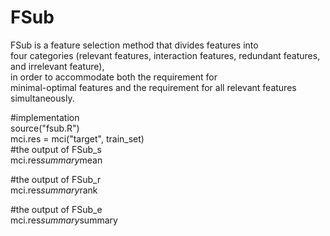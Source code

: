 # FSub
FSub is a feature selection method that divides features into <br>
four categories (relevant features, interaction features, redundant features, and irrelevant feature), <br>
in order to accommodate both the requirement for <br>
minimal-optimal features and the requirement for all relevant features simultaneously.

#implementation <br>
source("fsub.R") <br>
mci.res = mci("target", train_set) <br>
#the output of FSub_s <br>
mci.res$summary$mean <br>

#the output of FSub_r <br>
mci.res$summary$rank <br>

#the output of FSub_e <br>
mci.res$summary$summary <br>
